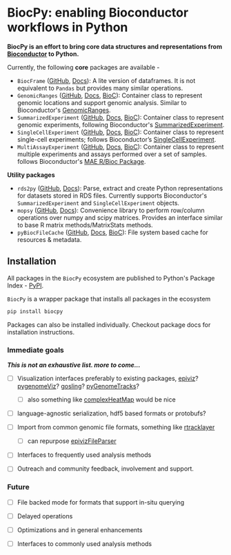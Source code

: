 # BiocPy: enabling Bioconductor workflows in Python

**BiocPy is an effort to bring core data structures and representations from [Bioconductor](https://www.bioconductor.org) to Python.**

Currently, the following **core** packages are available - 
- `BiocFrame` ([GitHub](https://github.com/BiocPy/BiocFrame), [Docs](https://biocpy.github.io/BiocFrame/)): A lite version of dataframes. It is not equivalent to `Pandas` but provides many similar operations.
- `GenomicRanges` ([GitHub](https://github.com/BiocPy/GenomicRanges), [Docs](https://biocpy.github.io/GenomicRanges/), [BioC](https://bioconductor.org/packages/release/bioc/html/GenomicRanges.html)): Container class to represent genomic locations and support genomic analysis. Similar to Bioconductor's [GenomicRanges](https://bioconductor.org/packages/release/bioc/html/GenomicRanges.html).
- `SummarizedExperiment` ([GitHub](https://github.com/BiocPy/SummarizedExperiment), [Docs](https://biocpy.github.io/SummarizedExperiment/), [BioC](https://bioconductor.org/packages/release/bioc/html/SummarizedExperiment.html)): Container class to represent genomic experiments, following Bioconductor's [SummarizedExperiment](https://bioconductor.org/packages/release/bioc/html/SummarizedExperiment.html).
- `SingleCellExperiment` ([GitHub](https://github.com/BiocPy/SingleCellExperiment), [Docs](https://biocpy.github.io/SingleCellExperiment/), [BioC](https://bioconductor.org/packages/release/bioc/html/SingleCellExperiment.html)): Container class to represent single-cell experiments; follows Bioconductor’s [SingleCellExperiment](https://bioconductor.org/packages/release/bioc/html/SingleCellExperiment.html).
- `MultiAssayExperiment` ([GitHub](https://github.com/BiocPy/MultiAssayExperiment), [Docs](https://biocpy.github.io/MultiAssayExperiment/), [BioC](https://bioconductor.org/packages/release/bioc/html/MultiAssayExperiment.html)): Container class to represent multiple experiments and assays performed over a set of samples. follows Bioconductor's [MAE R/Bioc Package](https://bioconductor.org/packages/release/bioc/html/MultiAssayExperiment.html).

**Utility packages**

- `rds2py` ([GitHub](https://github.com/BiocPy/rds2py), [Docs](https://biocpy.github.io/rds2py/)): Parse, extract and create Python representations for datasets stored in RDS files. Currently supports Bioconductor's `SummarizedExperiment` and `SingleCellExperiment` objects.
- `mopsy` ([GitHub](https://github.com/BiocPy/mopsy), [Docs](https://biocpy.github.io/mopsy/)): Convenience library to perform row/column operations over numpy and scipy matrices. Provides an interface similar to base R matrix methods/MatrixStats methods.
- `pyBiocFileCache` ([GitHub](https://github.com/BiocPy/pyBiocFileCache), [Docs](https://pypi.org/project/pyBiocFileCache/), [BioC](https://github.com/Bioconductor/BiocFileCache)): File system based cache for resources & metadata. 

## Installation

All packages in the `BiocPy` ecosystem are published to Python's Package Index - [PyPI](https://pypi.org/). 

`BiocPy` is a wrapper package that installs all packages in the ecosystem

```sh
pip install biocpy
```

Packages can also be installed individually. Checkout package docs for installation instructions.


### Immediate goals

***This is not an exhaustive list. more to come...***

- [ ] Visualization interfaces preferably to existing packages, [epiviz](https://github.com/epiviz/epiviz-chart)? [pygenomeViz](https://moshi4.github.io/pyGenomeViz/)? [gosling](https://github.com/gosling-lang/gos)? [pyGenomeTracks](https://github.com/deeptools/pyGenomeTracks)?
  - [ ] also something like [complexHeatMap](https://jokergoo.github.io/ComplexHeatmap-reference/book/) would be nice
- [ ] language-agnostic serialization, hdf5 based formats or protobufs?
- [ ] Import from common genomic file formats, something like [rtracklayer](https://www.bioconductor.org/packages/release/bioc/html/rtracklayer.html)
  - [ ] can repurpose [epivizFileParser](https://github.com/epiviz/epivizFileParser)
- [ ] Interfaces to frequently used analysis methods
- [ ] Outreach and community feedback, involvement and support.


### Future

- [ ] File backed mode for formats that support in-situ querying
- [ ] Delayed operations
- [ ] Optimizations and in general enhancements
- [ ] Interfaces to commonly used analysis methods

